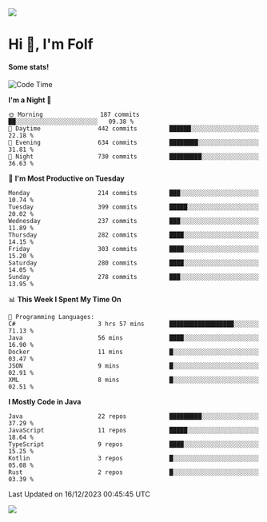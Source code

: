 <img src="https://komarev.com/ghpvc/?username=itsfolf"/>
<h1>Hi 👋, I'm Folf</h1>


#### Some stats!
<!--START_SECTION:waka-->
![Code Time](http://img.shields.io/badge/Code%20Time-2%2C075%20hrs%2054%20mins-blue)

**I'm a Night 🦉** 

```text
🌞 Morning                187 commits         ██░░░░░░░░░░░░░░░░░░░░░░░   09.38 % 
🌆 Daytime                442 commits         ██████░░░░░░░░░░░░░░░░░░░   22.18 % 
🌃 Evening                634 commits         ████████░░░░░░░░░░░░░░░░░   31.81 % 
🌙 Night                  730 commits         █████████░░░░░░░░░░░░░░░░   36.63 % 
```
📅 **I'm Most Productive on Tuesday** 

```text
Monday                   214 commits         ███░░░░░░░░░░░░░░░░░░░░░░   10.74 % 
Tuesday                  399 commits         █████░░░░░░░░░░░░░░░░░░░░   20.02 % 
Wednesday                237 commits         ███░░░░░░░░░░░░░░░░░░░░░░   11.89 % 
Thursday                 282 commits         ████░░░░░░░░░░░░░░░░░░░░░   14.15 % 
Friday                   303 commits         ████░░░░░░░░░░░░░░░░░░░░░   15.20 % 
Saturday                 280 commits         ████░░░░░░░░░░░░░░░░░░░░░   14.05 % 
Sunday                   278 commits         ███░░░░░░░░░░░░░░░░░░░░░░   13.95 % 
```


📊 **This Week I Spent My Time On** 

```text
💬 Programming Languages: 
C#                       3 hrs 57 mins       ██████████████████░░░░░░░   71.13 % 
Java                     56 mins             ████░░░░░░░░░░░░░░░░░░░░░   16.90 % 
Docker                   11 mins             █░░░░░░░░░░░░░░░░░░░░░░░░   03.47 % 
JSON                     9 mins              █░░░░░░░░░░░░░░░░░░░░░░░░   02.91 % 
XML                      8 mins              █░░░░░░░░░░░░░░░░░░░░░░░░   02.51 % 
```

**I Mostly Code in Java** 

```text
Java                     22 repos            █████████░░░░░░░░░░░░░░░░   37.29 % 
JavaScript               11 repos            █████░░░░░░░░░░░░░░░░░░░░   18.64 % 
TypeScript               9 repos             ████░░░░░░░░░░░░░░░░░░░░░   15.25 % 
Kotlin                   3 repos             █░░░░░░░░░░░░░░░░░░░░░░░░   05.08 % 
Rust                     2 repos             █░░░░░░░░░░░░░░░░░░░░░░░░   03.39 % 
```




 Last Updated on 16/12/2023 00:45:45 UTC
<!--END_SECTION:waka-->
<a src="https://discord.com/users/1090088995976925305"><img src="https://lanyard-profile-readme.vercel.app/api/1090088995976925305"/></a></td> 
